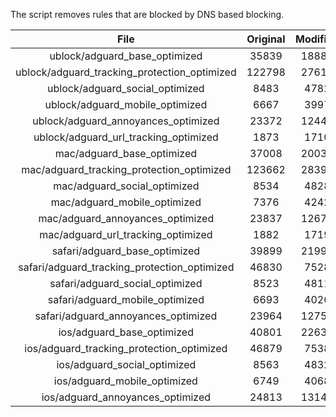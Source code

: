 The script removes rules that are blocked by DNS based blocking.


| File | Original | Modified |
|:----:|:-----:|:-----:|
| ublock/adguard_base_optimized | 35839 | 18887 |
| ublock/adguard_tracking_protection_optimized | 122798 | 27612 |
| ublock/adguard_social_optimized | 8483 | 4782 |
| ublock/adguard_mobile_optimized | 6667 | 3997 |
| ublock/adguard_annoyances_optimized | 23372 | 12442 |
| ublock/adguard_url_tracking_optimized | 1873 | 1710 |
| mac/adguard_base_optimized | 37008 | 20037 |
| mac/adguard_tracking_protection_optimized | 123662 | 28397 |
| mac/adguard_social_optimized | 8534 | 4828 |
| mac/adguard_mobile_optimized | 7376 | 4242 |
| mac/adguard_annoyances_optimized | 23837 | 12677 |
| mac/adguard_url_tracking_optimized | 1882 | 1719 |
| safari/adguard_base_optimized | 39899 | 21998 |
| safari/adguard_tracking_protection_optimized | 46830 | 7528 |
| safari/adguard_social_optimized | 8523 | 4811 |
| safari/adguard_mobile_optimized | 6693 | 4026 |
| safari/adguard_annoyances_optimized | 23964 | 12750 |
| ios/adguard_base_optimized | 40801 | 22631 |
| ios/adguard_tracking_protection_optimized | 46879 | 7538 |
| ios/adguard_social_optimized | 8563 | 4832 |
| ios/adguard_mobile_optimized | 6749 | 4068 |
| ios/adguard_annoyances_optimized | 24813 | 13142 |